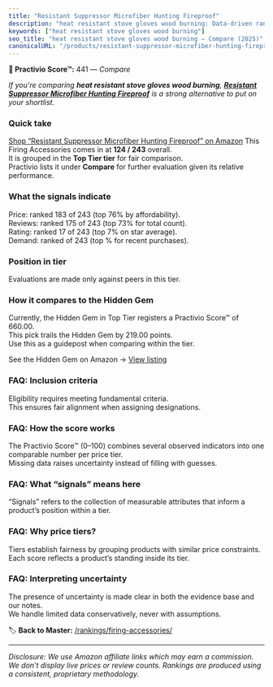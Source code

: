 ```yaml
---
title: "Resistant Suppressor Microfiber Hunting Fireproof"
description: "heat resistant stove gloves wood burning: Data-driven ranking using the Practivio Score™. Positioned by quality, value, demand, findability, momentum."
keywords: ["heat resistant stove gloves wood burning"]
seo_title: "heat resistant stove gloves wood burning — Compare (2025)"
canonicalURL: "/products/resistant-suppressor-microfiber-hunting-fireproof-B0DKHNCS47/"
---
```


**🛒 Practivio Score™:** 441 — _Compare_


*If you're comparing **heat resistant stove gloves wood burning**, **[Resistant Suppressor Microfiber Hunting Fireproof](https://www.amazon.com/dp/B0DKHNCS47?tag=practivio-20)** is a strong alternative to put on your shortlist.*
### Quick take
[Shop “Resistant Suppressor Microfiber Hunting Fireproof” on Amazon](https://www.amazon.com/dp/B0DKHNCS47?tag=practivio-20)
This Firing Accessories comes in at **124 / 243** overall.  
It is grouped in the **Top Tier tier** for fair comparison.  
Practivio lists it under **Compare** for further evaluation given its relative performance.

### What the signals indicate
Price: ranked 183 of 243 (top 76% by affordability).  
Reviews: ranked 175 of 243 (top 73% for total count).  
Rating: ranked 17 of 243 (top 7% on star average).  
Demand: ranked  of 243 (top % for recent purchases).

### Position in tier
Evaluations are made only against peers in this tier.

### How it compares to the Hidden Gem
Currently, the Hidden Gem in Top Tier registers a Practivio Score™ of 660.00.  
This pick trails the Hidden Gem by 219.00 points.  
Use this as a guidepost when comparing within the tier.  

See the Hidden Gem on Amazon → [View listing](https://www.amazon.com/dp/B07KSG1NDH?tag=practivio-20)

### FAQ: Inclusion criteria
Eligibility requires meeting fundamental criteria.  
This ensures fair alignment when assigning designations.

### FAQ: How the score works
The Practivio Score™ (0–100) combines several observed indicators into one comparable number per price tier.  
Missing data raises uncertainty instead of filling with guesses.

### FAQ: What “signals” means here
“Signals” refers to the collection of measurable attributes that inform a product’s position within a tier.

### FAQ: Why price tiers?
Tiers establish fairness by grouping products with similar price constraints.  
Each score reflects a product’s standing inside its tier.

### FAQ: Interpreting uncertainty
The presence of uncertainty is made clear in both the evidence base and our notes.  
We handle limited data conservatively, never with assumptions.

<!-- Missing template for Compare/CompareWithinPriceClass -->


🏷️ **Back to Master:** [/rankings/firing-accessories/](/rankings/firing-accessories/)

---
_Disclosure: We use Amazon affiliate links which may earn a commission. We don’t display live prices or review counts. Rankings are produced using a consistent, proprietary methodology._
